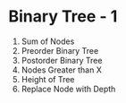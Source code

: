 
# Binary Tree - 1

1. Sum of Nodes
2. Preorder Binary Tree
3. Postorder Binary Tree
4. Nodes Greater than X
5. Height of Tree
6. Replace Node with Depth
